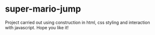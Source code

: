 <h1>super-mario-jump</h1>
<p>Project carried out using construction in html, css styling and interaction with javascript. Hope you like it!</p>
